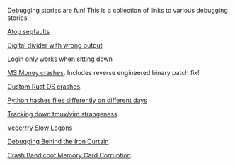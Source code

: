 Debugging stories are fun! This is a collection of links to various debugging stories.

[Atop segfaults](http://rachelbythebay.com/w/2014/03/02/sync/)

[Digital divider with wrong output](http://danluu.com/teach-debugging/)

[Login only works when sitting down](http://www.cs.bell-labs.com/cm/cs/pearls/sec0510.html)

[MS Money crashes](http://blogs.msdn.com/b/oldnewthing/archive/2012/11/13/10367904.aspx). Includes reverse engineered binary patch fix!

[Custom Rust OS crashes](http://jvns.ca/blog/2013/12/04/day-37-how-a-keyboard-works/).

[Python hashes files differently on different days](http://dpb.bitbucket.org/unexpected-behavior-from-the-python-3-built-in-hash-function.html)

[Tracking down tmux/vim strangeness](http://www.daniellesucher.com/2014/04/24/my-new-favorite-vim-tmux-bug/)

[Veeerrry Slow Logons](http://blogs.technet.com/b/markrussinovich/archive/2012/07/02/3506849.aspx)

[Debugging Behind the Iron Curtain](http://jakepoz.com/soviet_debugging.html)

[Crash Bandicoot Memory Card Corruption](http://www.gamasutra.com/blogs/DaveBaggett/20131031/203788/My_Hardest_Bug_Ever.php)
